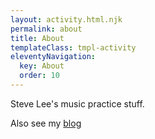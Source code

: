 ```yaml
---
layout: activity.html.njk
permalink: about
title: About
templateClass: tmpl-activity
eleventyNavigation:
  key: About
  order: 10
---
```


Steve Lee's music practice stuff.

Also see my [blog](http://blog.fullmeasure.uk/)
